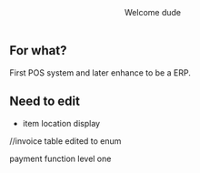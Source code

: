 <center>Welcome dude</center>
<br />

## For what?

First POS system and later enhance to be a ERP.

## Need to edit
- item location display

//invoice table edited to enum

payment function level one

